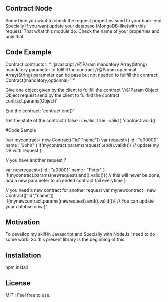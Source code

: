 ## Contract Node

SomeTime you want to check the request properties send to your back-end. Specially if you want update your database (MongoDB-like)with this request.
That what this module do. Check the name of your properties and only that.

## Code Example
Contract contructor:
''''javascript
//@Param mandatory Array(String) mandatory parameter to fullfill the contract
//@Param optionnal Array(String) parameter can be pass but not needed to fullfill the contract
Contract(mandatory,optionnal)
''''

Give one object given by the client to fullfill the contract
'//@Param Object Object request send by the client to fullfild the contract
contract.params(Object)'

End the contract:
'contract.end()'

Get the state of the contract ( false : invalid, true : valid )
'contract.valid()'

#Code Sample

'var mycontract= new Contract(["id","name"])
var request={ id : "a00000"
              name : "John"
            }
if(mycontract.params(request).end().valid()){
  // update my DB with request
}


// you have another request ?

var newrequest={ id : "a00001"
              name : "Peter"
            }
if(mycontract.params(newrequest).end().valid()){
  // this will never be done, add a new parameter to an ended contract fail everytime
}

// you need a new contract for another request
var mynewcontract= new Contract(["id","name"])
if(mynewcontract.params(newrequest).end().valid()){
  // You can update your databse now
}'


## Motivation

To devellop my skill in Javascript and Specially with NodeJs i need to do some work. So this present library is the beginning of this.

## Installation

npm install


## License

MIT : Feel free to use.
